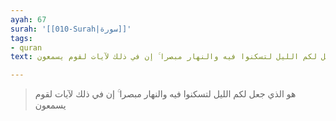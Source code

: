 ```yaml
---
ayah: 67
surah: '[[010-Surah|سورة]]'
tags:
- quran
text: هو الذي جعل لكم الليل لتسكنوا فيه والنهار مبصرا ۚ إن في ذلك لآيات لقوم يسمعون

---
```

> هو الذي جعل لكم الليل لتسكنوا فيه والنهار مبصرا ۚ إن في ذلك لآيات لقوم يسمعون
